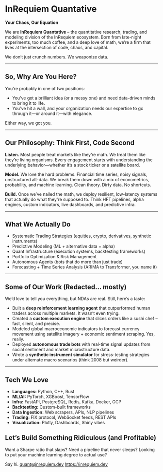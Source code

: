 # InRequiem Quantative

**Your Chaos, Our Equation**

We are **InRequiem Quantative** – the quantitative research, trading, and modeling division of the InRequiem ecosystem. Born from late-night experiments, too much coffee, and a deep love of math, we’re a firm that lives at the intersection of code, chaos, and capital.

We don’t just crunch numbers. We weaponize data.

---

## So, Why Are You Here?

You're probably in one of two positions:

- You’ve got a brilliant idea (or a messy one) and need data-driven minds to bring it to life.
- You’ve hit a wall, and your organization needs our expertise to go through it—or around it—with elegance.

Either way, we got you.

---

## Our Philosophy: Think First, Code Second

**Listen.** Most people treat markets like they’re math. We treat them like they’re living organisms. Every engagement starts with understanding the underlying behavior—whether it’s a stock ticker or a satellite board.

**Model.** We love the hard problems. Financial time series, noisy signals, unstructured alt-data. We break them down with a mix of econometrics, probability, and machine learning. Clean theory. Dirty data. No shortcuts.

**Build.** Once we’ve nailed the math, we deploy resilient, low-latency systems that actually do what they're supposed to. Think HFT pipelines, alpha engines, custom indicators, live dashboards, and predictive infra.

---

## What We Actually Do

- Systematic Trading Strategies (equities, crypto, derivatives, synthetic instruments)
- Predictive Modeling (ML + alternative data = alpha)
- Quant Infrastructure (execution systems, backtesting frameworks)
- Portfolio Optimization & Risk Management
- Autonomous Agents (bots that do more than just trade)
- Forecasting + Time Series Analysis (ARIMA to Transformer, you name it)

---

## Some of Our Work (Redacted... mostly)

We’d love to tell you everything, but NDAs are real. Still, here’s a taste:

- Built a **deep reinforcement learning agent** that outperformed human traders across multiple markets. It wasn’t even trying.
- Created a **custom execution engine** that slices orders like a sushi chef – fast, silent, and precise.
- Modeled global macroeconomic indicators to forecast currency movement using satellite imagery + economic sentiment scraping. Yes, really.
- Deployed **autonomous trade bots** with real-time signal updates from social sentiment and market microstructure data.
- Wrote a **synthetic instrument simulator** for stress-testing strategies under alternate macro scenarios (think 2008 but weirder).

---

## Tech We Love

- **Languages:** Python, C++, Rust  
- **ML/AI:** PyTorch, XGBoost, TensorFlow  
- **Infra:** FastAPI, PostgreSQL, Redis, Kafka, Docker, GCP  
- **Backtesting:** Custom-built frameworks  
- **Data Ingestion:** Web scrapers, APIs, NLP pipelines 
- **Trading:** FIX protocol, WebSocket feeds, REST APIs  
- **Visualization:** Plotly, Dashboards, Shiny vibes

## Let’s Build Something Ridiculous (and Profitable)

Want a Sharpe ratio that slaps?
Need a pipeline that never sleeps?
Looking to put your machine learning degree to actual use?

Say hi.
quant@inrequiem.dev
https://inrequiem.dev
